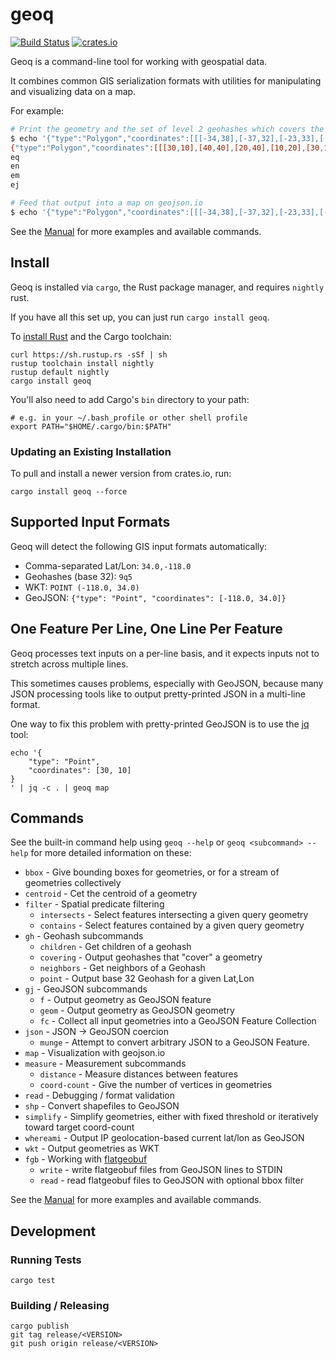 # geoq

[![Build Status](https://travis-ci.org/worace/geoq.svg?branch=master)](https://travis-ci.org/worace/geoq)
[![crates.io](https://img.shields.io/badge/crates.io-v0.0.5-orange.svg)](https://crates.io/crates/geoq)

Geoq is a command-line tool for working with geospatial data.

It combines common GIS serialization formats with utilities for manipulating and visualizing data on a map.

For example:

```sh
# Print the geometry and the set of level 2 geohashes which covers the given geometry
$ echo '{"type":"Polygon","coordinates":[[[-34,38],[-37,32],[-23,33],[-34,38]]]}' | geoq gh covering 2 -o
{"type":"Polygon","coordinates":[[[30,10],[40,40],[20,40],[10,20],[30,10]]]}
eq
en
em
ej

# Feed that output into a map on geojson.io
$ echo '{"type":"Polygon","coordinates":[[[-34,38],[-37,32],[-23,33],[-34,38]]]}' | geoq gh covering 2 -o | geoq map
```

See the [Manual](https://github.com/worace/geoq/blob/master/manual.md) for more examples and available commands.

## Install

Geoq is installed via `cargo`, the Rust package manager, and requires `nightly` rust.

If you have all this set up, you can just run `cargo install geoq`.

To [install Rust](https://www.rust-lang.org/en-US/install.html) and the Cargo toolchain:

```
curl https://sh.rustup.rs -sSf | sh
rustup toolchain install nightly
rustup default nightly
cargo install geoq
```

You'll also need to add Cargo's `bin` directory to your path:

```
# e.g. in your ~/.bash_profile or other shell profile
export PATH="$HOME/.cargo/bin:$PATH"
```

### Updating an Existing Installation

To pull and install a newer version from crates.io, run:

```
cargo install geoq --force
```

## Supported Input Formats

Geoq will detect the following GIS input formats automatically:

* Comma-separated Lat/Lon: `34.0,-118.0`
* Geohashes (base 32): `9q5`
* WKT: `POINT (-118.0, 34.0)`
* GeoJSON: `{"type": "Point", "coordinates": [-118.0, 34.0]}`

## One Feature Per Line, One Line Per Feature

Geoq processes text inputs on a per-line basis, and it expects inputs not to stretch across multiple lines.

This sometimes causes problems, especially with GeoJSON, because many JSON processing tools like to output pretty-printed JSON in a multi-line format.

One way to fix this problem with pretty-printed GeoJSON is to use the [jq](https://stedolan.github.io/jq/) tool:

```
echo '{
    "type": "Point",
    "coordinates": [30, 10]
}
' | jq -c . | geoq map
```

## Commands

See the built-in command help using `geoq --help` or `geoq <subcommand> --help` for more detailed information on these:

* `bbox` - Give bounding boxes for geometries, or for a stream of geometries collectively
* `centroid` - Cet the centroid of a geometry
* `filter` - Spatial predicate filtering
  * `intersects` - Select features intersecting a given query geometry
  * `contains` - Select features contained by a given query geometry
* `gh` - Geohash subcommands
  * `children` - Get children of a geohash
  * `covering` - Output geohashes that "cover" a geometry
  * `neighbors` - Get neighbors of a Geohash
  * `point` - Output base 32 Geohash for a given Lat,Lon
* `gj` - GeoJSON subcommands
  * `f` - Output geometry as GeoJSON feature
  * `geom` - Output geometry as GeoJSON geometry
  * `fc` - Collect all input geometries into a GeoJSON Feature Collection
* `json` - JSON -> GeoJSON coercion
  * `munge` - Attempt to convert arbitrary JSON to a GeoJSON Feature.
* `map` - Visualization with geojson.io
* `measure` - Measurement subcommands
  * `distance` - Measure distances between features
  * `coord-count` - Give the number of vertices in geometries
* `read` - Debugging / format validation
* `shp` - Convert shapefiles to GeoJSON
* `simplify` - Simplify geometries, either with fixed threshold or iteratively toward target coord-count
* `whereami` - Output IP geolocation-based current lat/lon as GeoJSON
* `wkt` - Output geometries as WKT
* `fgb` - Working with [flatgeobuf](http://flatgeobuf.org)
  * `write` - write flatgeobuf files from GeoJSON lines to STDIN
  * `read` - read flatgeobuf files to GeoJSON with optional bbox filter

See the [Manual](https://github.com/worace/geoq/blob/master/manual.md) for more examples and available commands.

## Development

### Running Tests

```
cargo test
```

### Building / Releasing

```
cargo publish
git tag release/<VERSION>
git push origin release/<VERSION>
```
